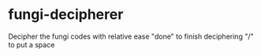 # fungi-decipherer
Decipher the fungi codes with relative ease
"done" to finish deciphering
"/" to put a space
